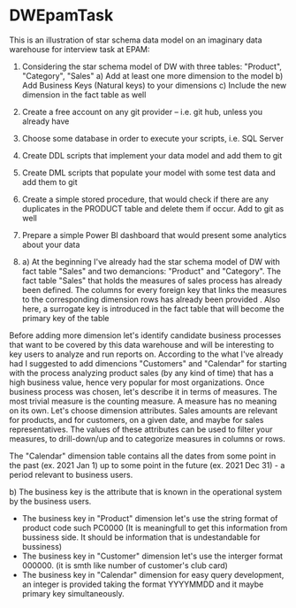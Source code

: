 # DWEpamTask

This is an illustration of star schema data model on an imaginary data warehouse for interview task at EPAM:

1. Considering the star schema model of DW with three tables: "Product", "Category", "Sales"
  a) Add at least one more dimension to the model
  b) Add Business Keys (Natural keys) to your dimensions
  c) Include the new dimension in the fact table as well
2. Create a free account on any git provider – i.e. git hub, unless you already have
3. Choose some database in order to execute your scripts, i.e. SQL Server
4. Create DDL scripts that implement your data model and add them to git
5. Create DML scripts that populate your model with some test data and add them to git
6. Create a simple stored procedure, that would check if there are any duplicates in the PRODUCT table and delete them if occur. Add to git as well
7. Prepare a simple Power BI dashboard that would present some analytics about your data


1. a) At the beginning I've already had the star schema model of DW with fact table "Sales" and two demancions: "Product" and "Category". The fact table "Sales" that holds the measures of sales process has already been defined. The columns for every foreign key that links the measures to the corresponding dimension rows has already been provided . Also here, a surrogate key is introduced in the fact table that will become the primary key of the table

Before adding more dimension let's identify candidate business processes that want to be covered by this data warehouse and will be interesting to key users to analyze and run reports on. According to the what I've already had I suggested to add dimencions "Customers" and "Calendar" for starting with the process analyzing product sales (by any kind of time) that has a high business value, hence very popular for most organizations. Once business process was chosen, let's describe it in terms of measures. The most trivial measure is the counting measure. A measure has no meaning on its own. Let's choose dimension attributes. Sales amounts are relevant for products, and for customers, on a given date, and maybe for sales representatives. The values of these attributes can be used to filter your measures, to drill-down/up and to categorize measures in columns or rows.

The "Calendar" dimension table contains all the dates from some point in the past (ex. 2021 Jan 1) up to some point in the future (ex. 2021 Dec 31) - a period relevant to business users.   

b) The business key is the attribute that is known in the operational system by the business users. 

- The business key in "Product" dimension let's use the string format of product code such PC0000 (It is meaningfull to get this information from bussiness side. It should be information that is undestandable for bussiness)
- The business key in "Customer" dimension let's use the interger format 000000. (it is smth like number of customer's club card)
- The business key in "Calendar" dimension for easy query development, an integer is provided taking the format YYYYMMDD and it maybe primary key simultaneously.
